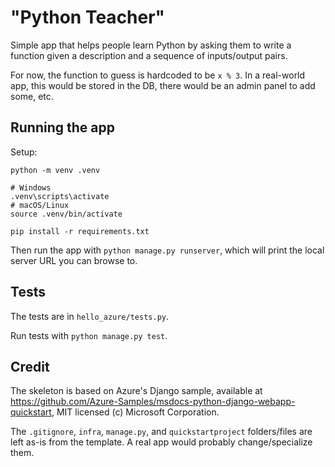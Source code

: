 # "Python Teacher"

Simple app that helps people learn Python by asking them to write a function given a description and a sequence of inputs/output pairs.

For now, the function to guess is hardcoded to be `x % 3`.
In a real-world app, this would be stored in the DB, there would be an admin panel to add some, etc.


## Running the app

Setup:
```
python -m venv .venv

# Windows
.venv\scripts\activate
# macOS/Linux
source .venv/bin/activate

pip install -r requirements.txt
```

Then run the app with `python manage.py runserver`, which will print the local server URL you can browse to.


## Tests

The tests are in `hello_azure/tests.py`.

Run tests with `python manage.py test`.


## Credit

The skeleton is based on Azure's Django sample, available at https://github.com/Azure-Samples/msdocs-python-django-webapp-quickstart, MIT licensed (c) Microsoft Corporation.

The `.gitignore`, `infra`, `manage.py`, and `quickstartproject` folders/files are left as-is from the template.
A real app would probably change/specialize them.
